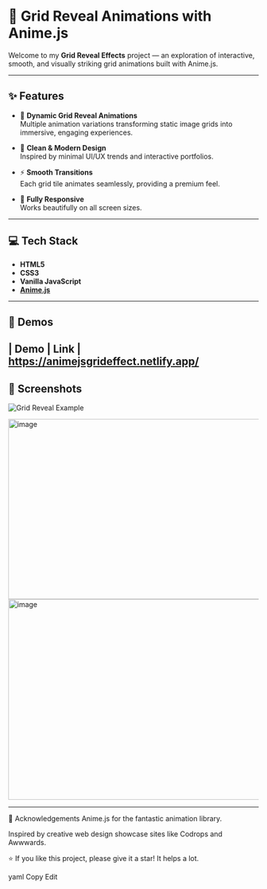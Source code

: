 # 🌟 Grid Reveal Animations with Anime.js

Welcome to my **Grid Reveal Effects** project — an exploration of interactive, smooth, and visually striking grid animations built with Anime.js.

---

## ✨ Features

- 🎥 **Dynamic Grid Reveal Animations**  
  Multiple animation variations transforming static image grids into immersive, engaging experiences.

- 💎 **Clean & Modern Design**  
  Inspired by minimal UI/UX trends and interactive portfolios.

- ⚡ **Smooth Transitions**  
  Each grid tile animates seamlessly, providing a premium feel.

- 📱 **Fully Responsive**  
  Works beautifully on all screen sizes.

---

## 💻 Tech Stack

- **HTML5**
- **CSS3**
- **Vanilla JavaScript**
- **[Anime.js](https://animejs.com/)**

---

## 🚀 Demos

| Demo | Link             |
https://animejsgrideffect.netlify.app/
---

## 📸 Screenshots

![Grid Reveal Example](https://your-screenshot-link.com)


<img width="847" height="362" alt="image" src="https://github.com/user-attachments/assets/042e3e9f-ea0d-48e9-8ca9-e23d49778b8b" />
<img width="806" height="403" alt="image" src="https://github.com/user-attachments/assets/fd00b65c-6dbb-4920-bb6d-c67771f19250" />


---



🙌 Acknowledgements
Anime.js for the fantastic animation library.

Inspired by creative web design showcase sites like Codrops and Awwwards.


⭐️ If you like this project, please give it a star! It helps a lot.

yaml
Copy
Edit
